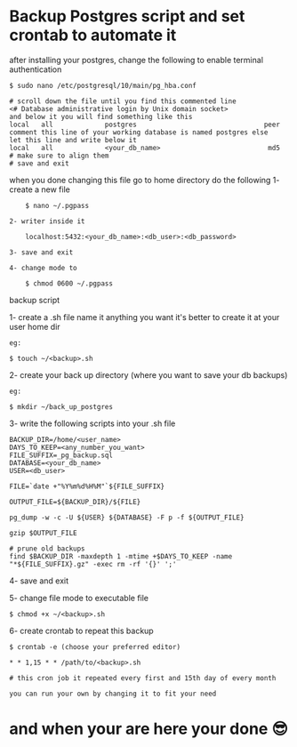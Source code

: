 # Backup Postgres script and set crontab to automate it

after installing your postgres, change the following to enable terminal authentication

    $ sudo nano /etc/postgresql/10/main/pg_hba.conf

    # scroll down the file until you find this commented line
    <# Database administrative login by Unix domain socket>
    and below it you will find something like this
    local   all             postgres                                peer
    comment this line of your working database is named postgres else
    let this line and write below it
    local   all             <your_db_name>                           md5
    # make sure to align them
    # save and exit

when you done changing this file go to home directory do the following
    1- create a new file

        $ nano ~/.pgpass

    2- writer inside it

        localhost:5432:<your_db_name>:<db_user>:<db_password>

    3- save and exit

    4- change mode to

        $ chmod 0600 ~/.pgpass

backup script

1- create a .sh file name it anything you want it's better to create it at your user home dir

    eg:

    $ touch ~/<backup>.sh

2- create your back up directory (where you want to save your db backups)

    eg:

    $ mkdir ~/back_up_postgres


3- write the following scripts into your .sh file

    BACKUP_DIR=/home/<user_name>
    DAYS_TO_KEEP=<any_number_you_want>
    FILE_SUFFIX=_pg_backup.sql
    DATABASE=<your_db_name>
    USER=<db_user>

    FILE=`date +"%Y%m%d%H%M"`${FILE_SUFFIX}

    OUTPUT_FILE=${BACKUP_DIR}/${FILE}

    pg_dump -w -c -U ${USER} ${DATABASE} -F p -f ${OUTPUT_FILE}

    gzip $OUTPUT_FILE

    # prune old backups
    find $BACKUP_DIR -maxdepth 1 -mtime +$DAYS_TO_KEEP -name "*${FILE_SUFFIX}.gz" -exec rm -rf '{}' ';'

4- save and exit

5- change file mode to executable file

    $ chmod +x ~/<backup>.sh

6- create crontab to repeat this backup

    $ crontab -e (choose your preferred editor)

    * * 1,15 * * /path/to/<backup>.sh

    # this cron job it repeated every first and 15th day of every month

    you can run your own by changing it to fit your need

# and when your are here your done 😎